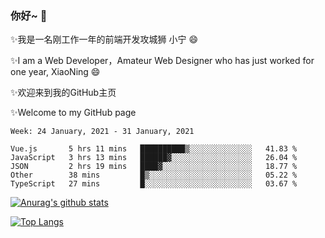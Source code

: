 ### 你好~  👋

✨我是一名刚工作一年的前端开发攻城狮 小宁 😄

✨I am a Web Developer，Amateur Web Designer who has just worked for one year, XiaoNing 😄

✨欢迎来到我的GitHub主页

✨Welcome to my GitHub page
<!--
**7148505/7148505** is a ✨ _special_ ✨ repository because its `README.md` (this file) appears on your GitHub profile.

Here are some ideas to get you started:

- 🔭 I’m currently working on ...
- 🌱 I’m currently learning ...
- 👯 I’m looking to collaborate on ...
- 🤔 I’m looking for help with ...
- 💬 Ask me about ...
- 📫 How to reach me: ...
- 😄 Pronouns: ...
- ⚡ Fun fact: ...
-->

<!--START_SECTION:waka-->
```text
Week: 24 January, 2021 - 31 January, 2021

Vue.js       5 hrs 11 mins   ██████████▒░░░░░░░░░░░░░░   41.83 % 
JavaScript   3 hrs 13 mins   ██████▓░░░░░░░░░░░░░░░░░░   26.04 % 
JSON         2 hrs 19 mins   ████▓░░░░░░░░░░░░░░░░░░░░   18.77 % 
Other        38 mins         █▒░░░░░░░░░░░░░░░░░░░░░░░   05.22 % 
TypeScript   27 mins         █░░░░░░░░░░░░░░░░░░░░░░░░   03.67 % 
```
<!--END_SECTION:waka-->

[![Anurag's github stats](https://github-readme-stats.vercel.app/api?username=littleCareless)](https://github.com/anuraghazra/github-readme-stats)

[![Top Langs](https://github-readme-stats.vercel.app/api/top-langs/?username=littleCareless&layout=compact)](https://github.com/anuraghazra/github-readme-stats)
